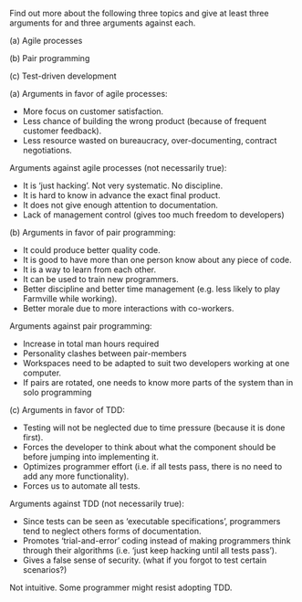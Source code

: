 <panel header=":lock::key: Agile processes, Pair programming, Test-driven development :four:">
<question has-input="true">

Find out more about the following three topics and give at least three arguments for and three arguments against each.

(a) Agile processes

(b) Pair programming

(c) Test-driven development

<div slot="answer">

(a) Arguments in favor of agile processes:

* More focus on customer satisfaction.
* Less chance of building the wrong product (because of frequent customer feedback).
* Less resource wasted on bureaucracy, over-documenting, contract negotiations.

Arguments against agile processes (not necessarily true):

* It is ‘just hacking’. Not very systematic. No discipline.
* It is hard to know in advance the exact final product.
* It does not give enough attention to documentation.
* Lack of management control (gives too much freedom to developers)

(b) Arguments in favor of pair programming:

* It could produce better quality code.
* It is good to have more than one person know about any piece of code.
* It is a way to learn from each other.
* It can be used to train new programmers.
* Better discipline and better time management (e.g. less likely to play Farmville while working).
* Better morale due to more interactions with co-workers.

Arguments against pair programming:

* Increase in total man hours required
* Personality clashes between pair-members
* Workspaces need to be adapted to suit two developers working at one computer.
* If pairs are rotated, one needs to know more parts of the system than in solo programming

(c) Arguments in favor of TDD:

* Testing will not be neglected due to time pressure (because it is done first).
* Forces the developer to think about what the component should be before jumping into implementing it.
* Optimizes programmer effort (i.e. if all tests pass, there is no need to add any more functionality).
* Forces us to automate all tests.

Arguments against TDD (not necessarily true):

* Since tests can be seen as ‘executable specifications’, programmers tend to neglect others forms of documentation.
* Promotes ‘trial-and-error’ coding instead of making programmers think through their algorithms (i.e. ‘just keep hacking until all tests pass’).
* Gives a false sense of security. (what if you forgot to test certain scenarios?)

Not intuitive. Some programmer might resist adopting TDD.

</div>
</question>
</panel>
